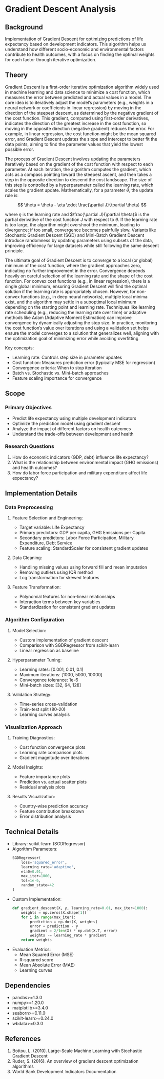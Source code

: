 # Gradient Descent Analysis

## Background
Implementation of Gradient Descent for optimizing predictions of life expectancy based on development indicators. This algorithm helps us understand how different socio-economic and environmental factors contribute to health outcomes, with a focus on finding the optimal weights for each factor through iterative optimization.

## Theory
Gradient Descent is a first-order iterative optimization algorithm widely used in machine learning and data science to minimize a cost function, which measures the error between predicted and actual values in a model. The core idea is to iteratively adjust the model’s parameters (e.g., weights in a neural network or coefficients in linear regression) by moving in the direction of the steepest descent, as determined by the negative gradient of the cost function. This gradient, computed using first-order derivatives, indicates the direction of the greatest increase in the cost function, so moving in the opposite direction (negative gradient) reduces the error. For example, in linear regression, the cost function might be the mean squared error, and Gradient Descent updates the slope and intercept to better fit the data points, aiming to find the parameter values that yield the lowest possible error.

The process of Gradient Descent involves updating the parameters iteratively based on the gradient of the cost function with respect to each parameter. At each iteration, the algorithm computes the gradient, which acts as a compass pointing toward the steepest ascent, and then takes a step in the opposite direction to descend the cost landscape. The size of this step is controlled by a hyperparameter called the learning rate, which scales the gradient update. Mathematically, for a parameter $\theta$, the update rule is:

$$
\theta = \theta - \eta \cdot \frac{\partial J}{\partial \theta}
$$

where $\eta$ is the learning rate and $\frac{\partial J}{\partial \theta}$ is the partial derivative of the cost function $J$ with respect to $\theta$. If the learning rate is too large, the algorithm might overshoot the minimum, leading to divergence; if too small, convergence becomes painfully slow. Variants like Stochastic Gradient Descent (SGD) and Mini-Batch Gradient Descent introduce randomness by updating parameters using subsets of the data, improving efficiency for large datasets while still following the same descent principle.

The ultimate goal of Gradient Descent is to converge to a local (or global) minimum of the cost function, where the gradient approaches zero, indicating no further improvement in the error. Convergence depends heavily on careful selection of the learning rate and the shape of the cost function. For convex cost functions (e.g., in linear regression), there is a single global minimum, ensuring Gradient Descent will find the optimal solution if the learning rate is appropriately chosen. However, for non-convex functions (e.g., in deep neural networks), multiple local minima exist, and the algorithm may settle in a suboptimal local minimum depending on the starting point and learning rate. Techniques like learning rate scheduling (e.g., reducing the learning rate over time) or adaptive methods like Adam (Adaptive Moment Estimation) can improve convergence by dynamically adjusting the step size. In practice, monitoring the cost function’s value over iterations and using a validation set helps ensure the model converges to a solution that generalizes well, aligning with the optimization goal of minimizing error while avoiding overfitting.

Key concepts:
- Learning rate: Controls step size in parameter updates
- Cost function: Measures prediction error (typically MSE for regression)
- Convergence criteria: When to stop iteration
- Batch vs. Stochastic vs. Mini-batch approaches
- Feature scaling importance for convergence

## Scope
### Primary Objectives
- Predict life expectancy using multiple development indicators
- Optimize the prediction model using gradient descent
- Analyze the impact of different factors on health outcomes
- Understand the trade-offs between development and health

### Research Questions
1. How do economic indicators (GDP, debt) influence life expectancy?
2. What is the relationship between environmental impact (GHG emissions) and health outcomes?
3. How do labor force participation and military expenditure affect life expectancy?

## Implementation Details
### Data Preprocessing
1. Feature Selection and Engineering:
   - Target variable: Life Expectancy
   - Primary predictors: GDP per capita, GHG Emissions per Capita
   - Secondary predictors: Labor Force Participation, Military Expenditure, Debt Service
   - Feature scaling: StandardScaler for consistent gradient updates

2. Data Cleaning:
   - Handling missing values using forward fill and mean imputation
   - Removing outliers using IQR method
   - Log transformation for skewed features

3. Feature Transformation:
   - Polynomial features for non-linear relationships
   - Interaction terms between key variables
   - Standardization for consistent gradient updates

### Algorithm Configuration
1. Model Selection:
   - Custom implementation of gradient descent
   - Comparison with SGDRegressor from scikit-learn
   - Linear regression as baseline

2. Hyperparameter Tuning:
   - Learning rates: [0.001, 0.01, 0.1]
   - Maximum iterations: [1000, 5000, 10000]
   - Convergence tolerance: 1e-6
   - Mini-batch sizes: [32, 64, 128]

3. Validation Strategy:
   - Time-series cross-validation
   - Train-test split (80-20)
   - Learning curves analysis

### Visualization Approach
1. Training Diagnostics:
   - Cost function convergence plots
   - Learning rate comparison plots
   - Gradient magnitude over iterations

2. Model Insights:
   - Feature importance plots
   - Prediction vs. actual scatter plots
   - Residual analysis plots

3. Results Visualization:
   - Country-wise prediction accuracy
   - Feature contribution breakdown
   - Error distribution analysis

## Technical Details
- Library: scikit-learn (SGDRegressor)
- Algorithm Parameters:
  ```python
  SGDRegressor(
      loss='squared_error',
      learning_rate='adaptive',
      eta0=0.01,
      max_iter=1000,
      tol=1e-6,
      random_state=42
  )
  ```
- Custom Implementation:
  ```python
  def gradient_descent(X, y, learning_rate=0.01, max_iter=1000):
      weights = np.zeros(X.shape[1])
      for i in range(max_iter):
          prediction = np.dot(X, weights)
          error = prediction - y
          gradient = 2/len(X) * np.dot(X.T, error)
          weights -= learning_rate * gradient
      return weights
  ```
- Evaluation Metrics:
  - Mean Squared Error (MSE)
  - R-squared score
  - Mean Absolute Error (MAE)
  - Learning curves

## Dependencies
- pandas>=1.3.0
- numpy>=1.20.0
- matplotlib>=3.4.0
- seaborn>=0.11.0
- scikit-learn>=0.24.0
- wbdata>=0.3.0

## References
1. Bottou, L. (2010). Large-Scale Machine Learning with Stochastic Gradient Descent
2. Ruder, S. (2016). An overview of gradient descent optimization algorithms
3. World Bank Development Indicators Documentation

